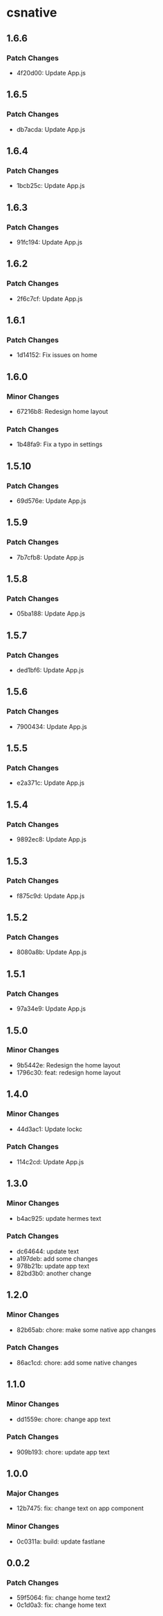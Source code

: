 # csnative

## 1.6.6

### Patch Changes

- 4f20d00: Update App.js

## 1.6.5

### Patch Changes

- db7acda: Update App.js

## 1.6.4

### Patch Changes

- 1bcb25c: Update App.js

## 1.6.3

### Patch Changes

- 91fc194: Update App.js

## 1.6.2

### Patch Changes

- 2f6c7cf: Update App.js

## 1.6.1

### Patch Changes

- 1d14152: Fix issues on home

## 1.6.0

### Minor Changes

- 67216b8: Redesign home layout

### Patch Changes

- 1b48fa9: Fix a typo in settings

## 1.5.10

### Patch Changes

- 69d576e: Update App.js

## 1.5.9

### Patch Changes

- 7b7cfb8: Update App.js

## 1.5.8

### Patch Changes

- 05ba188: Update App.js

## 1.5.7

### Patch Changes

- ded1bf6: Update App.js

## 1.5.6

### Patch Changes

- 7900434: Update App.js

## 1.5.5

### Patch Changes

- e2a371c: Update App.js

## 1.5.4

### Patch Changes

- 9892ec8: Update App.js

## 1.5.3

### Patch Changes

- f875c9d: Update App.js

## 1.5.2

### Patch Changes

- 8080a8b: Update App.js

## 1.5.1

### Patch Changes

- 97a34e9: Update App.js

## 1.5.0

### Minor Changes

- 9b5442e: Redesign the home layout
- 1796c30: feat: redesign home layout

## 1.4.0

### Minor Changes

- 44d3ac1: Update lockc

### Patch Changes

- 114c2cd: Update App.js

## 1.3.0

### Minor Changes

- b4ac925: update hermes text

### Patch Changes

- dc64644: update text
- a197deb: add some changes
- 978b21b: update app text
- 82bd3b0: another change

## 1.2.0

### Minor Changes

- 82b65ab: chore: make some native app changes

### Patch Changes

- 86ac1cd: chore: add some native changes

## 1.1.0

### Minor Changes

- dd1559e: chore: change app text

### Patch Changes

- 909b193: chore: update app text

## 1.0.0

### Major Changes

- 12b7475: fix: change text on app component

### Minor Changes

- 0c0311a: build: update fastlane

## 0.0.2

### Patch Changes

- 59f5064: fix: change home text2
- 0c1d0a3: fix: change home text
